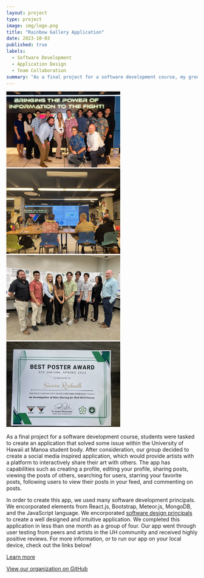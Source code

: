 ```yaml
---
layout: project
type: project
image: img/logo.png
title: "Rainbow Gallery Application"
date: 2023-10-03
published: true
labels:
  - Software Development
  - Application Design
  - Team Collaboration
summary: "As a final project for a software development course, my group created a social media type application for sharing artwork"
---
```


<div class="text-center p-4">
  <img width="300px" src="../img/groupPicEdCase.jpeg" class="img-thumbnail" >
  <img width="300px" src="../img/mePresenting.jpeg" class="img-thumbnail" >
  <img width="300px" src="../img/groupPicProjectDay.jpeg" class="img-thumbnail" >
   <img width="300px" src="../img/bestPosterAward.jpeg" class="img-thumbnail" >
</div>

As a final project for a software development course, students were tasked to create an application that solved some issue within the University of Hawaii at Manoa student body. After consideration, our group decided to create a social media inspired application, which would provide artists with a platform to interactively share their art with others. The app has capabilities such as creating a profile, editing your profile, sharing posts, viewing the posts of others, searching for users, starring your favorite posts, following users to view their posts in your feed, and commenting on posts. 

In order to create this app, we used many software development principals. We encorporated elements from React.js, Bootstrap, Meteor.js, MongoDB, and the JavaScript language. We encorporated [software design principals](https://sienner.github.io/essays/tessellation-for-creation.html) to create a well designed and intuitive application. We completed this application in less than one month as a group of four. Our app went through user testing from peers and artists in the UH community and received highly positive reviews. For more information, or to run our app on your local device, check out the links below!


[Learn more](https://rainbows-gallery.github.io/)

[View our organization on GitHub](https://github.com/rainbows-gallery)

